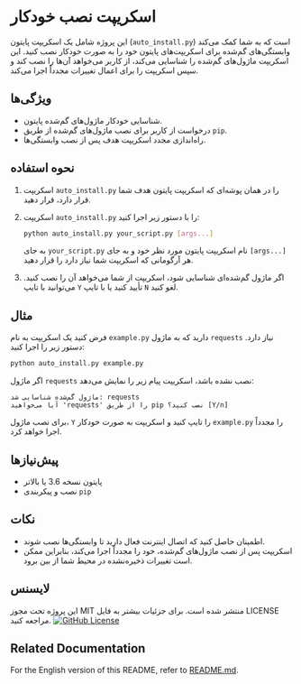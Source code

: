# اسکریپت نصب خودکار

این پروژه شامل یک اسکریپت پایتون (`auto_install.py`) است که به شما کمک می‌کند وابستگی‌های گم‌شده برای اسکریپت‌های پایتون خود را به صورت خودکار نصب کنید. این اسکریپت ماژول‌های گم‌شده را شناسایی می‌کند، از کاربر می‌خواهد آن‌ها را نصب کند و سپس اسکریپت را برای اعمال تغییرات مجدداً اجرا می‌کند.

## ویژگی‌ها

- شناسایی خودکار ماژول‌های گم‌شده پایتون.
- درخواست از کاربر برای نصب ماژول‌های گم‌شده از طریق `pip`.
- راه‌اندازی مجدد اسکریپت هدف پس از نصب وابستگی‌ها.

## نحوه استفاده

1. اسکریپت `auto_install.py` را در همان پوشه‌ای که اسکریپت پایتون هدف شما قرار دارد، قرار دهید.
2. اسکریپت `auto_install.py` را با دستور زیر اجرا کنید:

    ```bash
    python auto_install.py your_script.py [args...]
    ```

    به جای `your_script.py` نام اسکریپت پایتون مورد نظر خود و به جای `[args...]` هر آرگومانی که اسکریپت شما نیاز دارد را قرار دهید.

3. اگر ماژول گم‌شده‌ای شناسایی شود، اسکریپت از شما می‌خواهد آن را نصب کنید. می‌توانید با تایپ `Y` تأیید کنید یا با تایپ `N` لغو کنید.

## مثال

فرض کنید یک اسکریپت به نام `example.py` دارید که به ماژول `requests` نیاز دارد. دستور زیر را اجرا کنید:

```bash
python auto_install.py example.py
```

اگر ماژول `requests` نصب نشده باشد، اسکریپت پیام زیر را نمایش می‌دهد:

```
ماژول گم‌شده شناسایی شد: requests
آیا می‌خواهید 'requests' را از طریق pip نصب کنید؟ [Y/n]
```

برای نصب ماژول، `Y` را تایپ کنید و اسکریپت به صورت خودکار `example.py` را مجدداً اجرا خواهد کرد.

## پیش‌نیازها

- پایتون نسخه 3.6 یا بالاتر
- نصب و پیکربندی `pip`

## نکات

- اطمینان حاصل کنید که اتصال اینترنت فعال دارید تا وابستگی‌ها نصب شوند.
- اسکریپت پس از نصب ماژول‌های گم‌شده، خود را مجدداً اجرا می‌کند، بنابراین ممکن است تغییرات ذخیره‌نشده در محیط شما از بین برود.

## لایسنس

این پروژه تحت مجوز MIT منتشر شده است. برای جزئیات بیشتر به فایل LICENSE مراجعه کنید. [![GitHub License](https://img.shields.io/github/license/mr0miner/Auto-Install-Script)](https://github.com/mr0miner/Auto-Install-Script/blob/main/LICENSE)

## Related Documentation

For the English version of this README, refer to [README.md](./README.md).